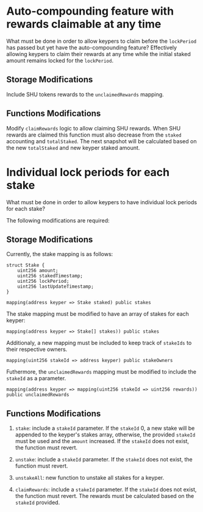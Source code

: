 # Auto-compounding feature with rewards claimable at any time

What must be done in order to allow keypers to claim before the `lockPeriod` has passed but yet
have the auto-compounding feature? Effectively allowing keypers to claim their rewards at any
time while the initial staked amount remains locked for the `lockPeriod`.

## Storage Modifications

Include SHU tokens rewards to the `unclaimedRewards` mapping.

## Functions Modifications

Modify `claimRewards` logic to allow claiming SHU rewards. When SHU
rewards are claimed this function must also decrease from the `staked`
accounting and `totalStaked`. The next snapshot will be calculated
based on the new `totalStaked` and new keyper staked amount.

# Individual lock periods for each stake

What must be done in order to allow keypers to have individual lock periods for
each stake?

The following modifications are required:

## Storage Modifications

Currently, the stake mapping is as follows:

```solidity
struct Stake {
    uint256 amount;
    uint256 stakedTimestamp;
    uint256 lockPeriod;
    uint256 lastUpdateTimestamp;
}

mapping(address keyper => Stake staked) public stakes
```

The stake mapping must be modified to have an array of stakes for each keyper:

```solidity
mapping(address keyper => Stake[] stakes)) public stakes
```

Additionaly, a new mapping must be included to keep track of `stakeIds` to their
respective owners.

```solidity
mapping(uint256 stakeId => address keyper) public stakeOwners
```

Futhermore, the `unclaimedRewards` mapping must be modified to include the
`stakeId` as a parameter.

```solidity
mapping(address keyper => mapping(uint256 stakeId => uint256 rewards)) public unclaimedRewards
```

## Functions Modifications

1. `stake`: include a `stakeId` parameter. If the `stakeId` 0, a new stake will be appended to the keyper's stakes array, otherwise, the provided `stakeId` must be used and the `amount` increased. If the `stakeId` does not exist, the function must revert.

2. `unstake`: include a `stakeId` parameter. If the `stakeId` does not exist, the function must revert.

3. `unstakeAll`: new function to unstake all stakes for a keyper. 

4. `claimRewards`: include a `stakeId` parameter. If the `stakeId` does not
   exist, the function must revert. The rewards must be calculated based on the
    `stakeId` provided.
   











